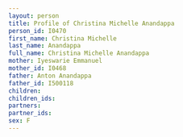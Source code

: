 ```yaml
---
layout: person
title: Profile of Christina Michelle Anandappa
person_id: I0470
first_name: Christina Michelle
last_name: Anandappa
full_name: Christina Michelle Anandappa
mother: Iyeswarie Emmanuel
mother_id: I0468
father: Anton Anandappa
father_id: I500118
children:
children_ids:
partners:
partner_ids:
sex: F
---
```


